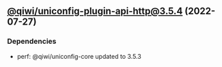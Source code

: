## [@qiwi/uniconfig-plugin-api-http@3.5.4](https://github.com/qiwi/uniconfig/compare/@qiwi/uniconfig-plugin-api-http@3.5.3...2022.7.27-qiwi.uniconfig-plugin-api-http.3.5.4-f0) (2022-07-27)

### Dependencies
* perf: @qiwi/uniconfig-core updated to 3.5.3


